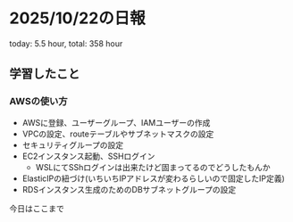 # 2025/10/22の日報
today: 5.5 hour, total: 358 hour
## 学習したこと
### AWSの使い方
* AWSに登録、ユーザーグループ、IAMユーザーの作成  
* VPCの設定、routeテーブルやサブネットマスクの設定
* セキュリティグループの設定
* EC2インスタンス起動、SSHログイン
  * WSLにてSShログインは出来たけど固まってるのでどうしたもんか
* ElasticIPの紐づけ(いちいちIPアドレスが変わるらしいので固定したIP定義)
* RDSインスタンス生成のためのDBサブネットグループの設定

今日はここまで
